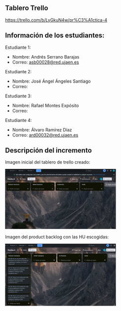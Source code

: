 ## Tablero Trello

https://trello.com/b/LyGkuN4w/pr%C3%A1ctica-4

## Información de los estudiantes:

Estudiante 1:
- Nombre: Andrés Serrano Barajas 
- Correo: asb00028@red.ujaen.es

Estudiante 2:
- Nombre: José Ángel Ángeles Santiago 
- Correo: 

Estudiante 3:
- Nombre: Rafael Montes Expósito 
- Correo: 

Estudiante 4:
- Nombre: Álvaro Ramírez Díaz 
- Correo: ard00032@red.ujaen.es

## Descripción del incremento

Imagen inicial del tablero de trello creado:

<img src='imagenes/trello-inicio.PNG' heigth='100' width='360'>

Imagen del product backlog con las HU escogidas:

<img src='imagenes/decision-product-backlog.PNG' heigth='100' width='360'>



